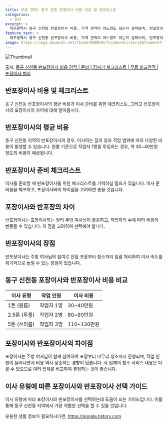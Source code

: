 ```yaml
---
title: 무료 견적! 동구 반포 포장이사 비용 비교 및 체크리스트
categories:
  - 일상
excerpt: >
  대구광역시 동구 신천동 반포장이사 비용, 가격 견적이 어느정도 되는지 살펴보며, 반포장이사를 준비함에 있어 짐싸기 준비 체크리스트가 무엇인지 보겠습니다. 마지막으로 포장이사와 차이점을 통해 무료 비교견적으로 어떤 것이 더 합리적인 선택인지 공유 드립니다.동구 신천동 포장이사 견적 샘플 보기 👈 클릭동구 신천동 포장이사 가격 살펴보기 👈 클릭동구 신천동 반포장이사 평균 이사 비용평수동구 신천동 평균 이사 비용원룸 이사9평 이하 (1톤)30만원~투룸/쓰리룸 이사16평 ~ 20평 (2.5톤)80만원~쓰리룸 이사21평 (5톤) ~110만원~우리집 무료 이사견적 받기 👈 클릭포장 vs 반포장: 이사 방식 비교이사할 때 포장과 반포장의 가장 큰 차이점은 무엇인가요?포장이사는 이사 전반을 담당하며, 반포장이사보..
feature_text: >
  대구광역시 동구 신천동 반포장이사 비용, 가격 견적이 어느정도 되는지 살펴보며, 반포장이사를 준비함에 있어 짐싸기 준비 체크리스트가 무엇인지 보겠습니다. 마지막으로 포장이사와 차이점을 통해 무료 비교견적으로 어떤 것이 더 합리적인 선택인지 공유 드립니다.동구 신천동 포장이사 견적 샘플 보기 👈 클릭동구 신천동 포장이사 가격 살펴보기 👈 클릭동구 신천동 반포장이사 평균 이사 비용평수동구 신천동 평균 이사 비용원룸 이사9평 이하 (1톤)30만원~투룸/쓰리룸 이사16평 ~ 20평 (2.5톤)80만원~쓰리룸 이사21평 (5톤) ~110만원~우리집 무료 이사견적 받기 👈 클릭포장 vs 반포장: 이사 방식 비교이사할 때 포장과 반포장의 가장 큰 차이점은 무엇인가요?포장이사는 이사 전반을 담당하며, 반포장이사보..
image: https://img1.daumcdn.net/thumb/R800x0/?scode=mtistory2&fname=https%3A%2F%2Fblog.kakaocdn.net%2Fdn%2Fnp1Yv%2FbtsHdxawklF%2FPyF3v5OK3MFtUlbpbSxPDK%2Fimg.webp
---
```


![Thumbnail](https://img1.daumcdn.net/thumb/R800x0/?scode=mtistory2&fname=https%3A%2F%2Fblog.kakaocdn.net%2Fdn%2Fnp1Yv%2FbtsHdxawklF%2FPyF3v5OK3MFtUlbpbSxPDK%2Fimg.webp)

<p>출처: <a href="https://qoogle.tistory.com/9607" rel="dofollow">동구 신천동 반포장이사 비용 견적 | 준비 | 짐싸기 체크리스트 | 무료 비교견적 | 포장이사 차이</a> </p>

## 반포장이사 비용 및 체크리스트

동구 신천동 반포장이사의 평균 비용과 이사 준비를 위한 체크리스트, 그리고 반포장이사와 포장이사의 차이에 대해 알아봅시다.

## 반포장이사의 평균 비용

동구 신천동 지역의 반포장이사의 경우, 이사하는 짐의 양과 작업 범위에 따라 다양한 비용이 발생할 수 있습니다. 원룸 기준으로 작업자 1명을
투입하는 경우, 약 30~40만원 정도의 비용이 예상됩니다.

## 반포장이사 준비 체크리스트

이사를 준비할 때 반포장이사를 위한 체크리스트를 기억하실 필요가 있습니다. 이사 준비물을 체크하고, 포장이사와의 차이점을 고려하면 좋을
것입니다.

## 포장이사와 반포장의 차이

반포장이사는 포장이사와는 달리 주방 여사님이 활동하고, 작업자의 수에 따라 비용이 변동될 수 있습니다. 이 점을 고려하여 선택해야 합니다.

## 반포장이사의 장점

반포장이사는 주방 여사님의 참여로 잔짐 포장부터 청소까지 일괄 처리하여 이사 속도를 획기적으로 높일 수 있는 장점이 있습니다.

## 동구 신천동 포장이사와 반포장이사 비용 비교

**이사 유형** | **작업 인원** | **이사 비용**  
---|---|---  
1톤 (원룸) | 작업자 1명 | 30~40만원  
2.5톤 (투룸) | 작업자 2명 | 80~90만원  
5톤 (쓰리룸) | 작업자 3명 | 110~130만원  
  
## 포장이사와 반포장이사의 차이점

포장이사는 주방 여사님이 함께 참여하여 포장부터 마무리 청소까지 진행되며, 작업 인원이 늘어나면서 비용 역시 상승하는 경향이 있습니다. 각
업체의 청소 서비스 내용은 다를 수 있으므로 여러 업체를 비교하여 결정하는 것이 좋습니다.

## 이사 유형에 따른 포장이사와 반포장이사 선택 가이드

이사 유형에 따라 포장이사와 반포장이사를 선택하는데 도움이 되는 가이드입니다. 이를 통해 동구 신천동 지역에서 가장 적합한 선택을 할 수
있을 것입니다.



 

유용한 생활 정보가 필요하시다면, <a href="https://qoogle.tistory.com" rel="dofollow">https://qoogle.tistory.com</a>


